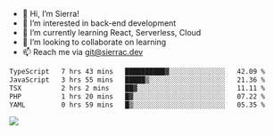 - 👋 Hi, I’m Sierra!
- 👀 I’m interested in back-end development
- 🌱 I’m currently learning React, Serverless, Cloud
- 💞️ I’m looking to collaborate on learning
- 📫 Reach me via git@sierrac.dev

<!--START_SECTION:waka-->

```txt
TypeScript   7 hrs 43 mins   ██████████▓░░░░░░░░░░░░░░   42.09 %
JavaScript   3 hrs 55 mins   █████▒░░░░░░░░░░░░░░░░░░░   21.36 %
TSX          2 hrs 2 mins    ██▓░░░░░░░░░░░░░░░░░░░░░░   11.11 %
PHP          1 hrs 20 mins   █▓░░░░░░░░░░░░░░░░░░░░░░░   07.22 %
YAML         0 hrs 59 mins   █▒░░░░░░░░░░░░░░░░░░░░░░░   05.35 %
```

<!--END_SECTION:waka-->


![](https://hit.yhype.me/github/profile?user_id=7351311)
